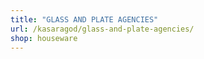 ```yaml
---
title: "GLASS AND PLATE AGENCIES"
url: /kasaragod/glass-and-plate-agencies/
shop: houseware
---
```

